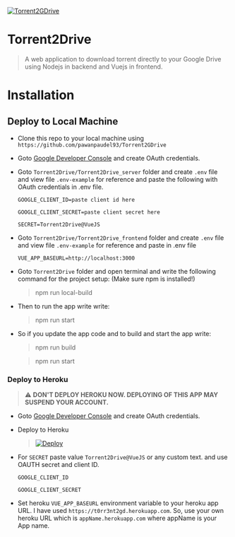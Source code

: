 [![Torrent2GDrive](https://raw.githubusercontent.com/pawanpaudel93/Torrent2GDrive/master/Torrent2Drive_frontend/public/img/icons/Torrent2Drive.png)](https://torrent2-gdrive.herokuapp.com)



# Torrent2Drive

> A web application to download torrent directly to your Google Drive using Nodejs in backend and Vuejs in frontend.


# Installation

## Deploy to Local Machine

- Clone this repo to your local machine using `https://github.com/pawanpaudel93/Torrent2GDrive`
- Goto [Google Developer Console](https://console.developers.google.com) and create OAuth credentials.
- Goto `Torrent2Drive/Torrent2Drive_server` folder and create `.env` file and view file `.env-example` for reference and paste the following with OAuth credentials in .env file.

  `GOOGLE_CLIENT_ID=paste client id here`

  `GOOGLE_CLIENT_SECRET=paste client secret here`

  `SECRET=Torrent2Drive@VueJS` 


- Goto `Torrent2Drive/Torrent2Drive_frontend` folder and create `.env` file and view file `.env-example` for reference and paste in .env file

  `VUE_APP_BASEURL=http://localhost:3000`
- Goto `Torrent2Drive` folder and open terminal and write the following command for the project setup:
(Make sure npm is installed!)

  > npm run local-build
- Then to run the app write write:
  > npm run start
- So if you update the app code and to build and start the app write:
  > npm run build

  > npm run start

### Deploy to Heroku
  > :warning: **DON'T DEPLOY HEROKU NOW. DEPLOYING OF THIS APP MAY SUSPEND YOUR ACCOUNT.**
- Goto [Google Developer Console](https://console.developers.google.com) and create OAuth credentials.
- Deploy to Heroku

     > [![Deploy](https://www.herokucdn.com/deploy/button.svg)](https://heroku.com/deploy?template=https://github.com/pawanpaudel93/Torrent2GDrive)

- For `SECRET` paste value `Torrent2Drive@VueJS` or any custom text. and use OAUTH secret and client ID.

   `GOOGLE_CLIENT_ID`

   `GOOGLE_CLIENT_SECRET`

- Set heroku `VUE_APP_BASEURL` environment variable to your heroku app URL. I have used `https://t0rr3nt2gd.herokuapp.com`. So, use your own heroku URL which is `appName.herokuapp.com` where appName is your App name.